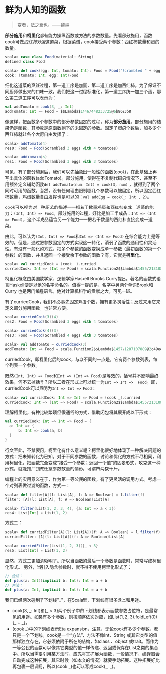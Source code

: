 # 鲜为人知的函数

> 变者，法之至也。——魏禧

**部分施用**和**柯里化**都有能力操纵函数或方法的参数数量。先看部分施用，函数cook可做*西红柿炒蛋*这道菜，根据菜谱，cook接受两个参数：西红柿数量和蛋的数量。
```scala
scala> case class Food(material: String)
defined class Food

scala> def cook(egg: Int, tomato: Int): Food = Food("Scrambled " + egg  + " eggs with " + tomato + " tomatoes")
cook: (tomato: Int, egg: Int)Food
```
细化这道菜的烹饪过程，第一道工序是加蛋，第二道工序是加西红柿。为了保证不同厨师做出来的口味一致，我们把这一过程标准化，第一道工序统一加三个蛋，那么第二道工序可以表示为：
```scala
val addTomato = cook(3, _: Int)
addTomato: Int => Food = $$Lambda$1446/448233725@6b8683b8

```
像这样，把函数多个参数中的部分参数固定的过程，称为**部分施用**。部分施用的结果仍是函数，其参数是原函数剩下的未固定的参数。固定了蛋的个数后，加多少个西红柿就让各个大厨自由发挥了：
```scala
scala> addTomato(4)
res0: Food = Food(Scrambled 3 eggs with 4 tomatoes)

scala> addTomato(3)
res1: Food = Food(Scrambled 3 eggs with 3 tomatoes)
```
可见，有了部分施用后，我们可以先抽象出一般性的函数(cook)，在此基础上再写出具体的函数(addTomato)。部分施用，使得在不复制代码的情况下，甚至不用额外定义辅助函数`def addTomato(num: Int) = cook(3, num)`
，就得到了两个同时可用的函数。当然，没有任何理由限制哪几个参数可以被固定，所以固定西红柿数量，鸡蛋数量自由发挥也是可以的：`val addEgg = cook(_: Int , 2)`。

cook可以视为对一种厨艺的描述——把若干数量鸡蛋和西红柿变成一道菜的能力：`(Int, Int) => Food`。部分施用的过程，好比是加工半成品：`Int => (Int => Food)`，这个半成品蕴含另一个能力——把若干数量的西红柿直接变成一道菜。

由此，可以认为`(Int, Int) => Food`和`Int => (Int => Food)` 
在综合能力上是等效的。但是，通过把参数固定的方式实现这一转化，消弱了函数的通用性和灵活性。有没有一般化的方式，把多个参数的函数变换成单一参数（最初函数的第一个参数）的函数，并且返回一个接受余下参数的函数？有，它就是**柯里化**。

```scala
scala> val curriedCook = (cook _).curried
curriedCook: Int => (Int => Food) = scala.Function2$$Lambda$1455/2131088063@3779b701
```

<div class="alert alert-info">
柯里化概念由美国数学家、逻辑学家Haskell Brooks Curry提出。著名的函数式语言Haskell便是以他的名字命名的。值得一提的是，名字中另两个单词Brook和Curry
也是两门编程语言。他对计算机科学的贡献之大，可见一斑。
</div>

有了curriedCook，我们不必事先固定鸡蛋个数，拥有更多灵活性；反过来用它来定义部分施用函数，也非常方便。
```scala
scala> curriedCook(3)(4)
res2: Food = Food(Scrambled 3 eggs with 4 tomatoes)

scala> curriedCook(4)(3)
res3: Food = Food(Scrambled 4 eggs with 3 tomatoes)

scala> val addTomato = curriedCook(3)
addTomato: Int => Food = scala.Function2$$Lambda$1457/1287107889@2c49eefd
```
curriedCook，即柯里化后的cook，与众不同的一点是，它有两个参数列表，每个列表一个参数。

既然`(Int, Int) => Food`和`Int => (Int => Food)`是等效的，括号并不影响最终效果，何不去掉括号？所以二者在形式上可以统一为`Int => Int => 
Food`。即，curriedCook可以声明为`Int => Int => Food`：
```scala
scala> val curriedCook: Int => Int => Food = (cook _).curried
curriedCook: Int => (Int => Food) = scala.Function2$$Lambda$1455/2131088063@6afe08bc
```
理解柯里化，有种比较繁琐但很通俗的方式，借助闭包将其展开成以下形式：
```scala
val curriedCook: Int => Int => Food = {
  a: Int => {
      b: Int => cook(a, b)
  }
}
```
行文至此，不禁要问，柯里化有什么意义呢？柯里化很好地体现了一种解决问题的方式：把未知转化为已知。对于不同参数的函数，讨论和优化的方式不尽相同，利用柯里化，把函数完全变成“接受一个参数；返回一个值”的固定形式，攻克这一种形式，就能推广到做任意参数数量的情形，可谓四两拨千斤。

编程上的实用意义在于，作为第一等公民的函数，有了更灵活的调用方式。考虑一个对列表做过滤的函数，方式一：
```scala
scala> def filter[A](l: List[A], f: A => Boolean) = l.filter(f)
filter: [A](l: List[A], f: A => Boolean)List[A]

scala> filter(List(1, 2, 3, 4), {a: Int => a < 3})
res4: List[Int] = List(1, 2)
```
方式二：
```scala
scala> def curriedFilter[A](l: List[A])(f: A => Boolean) = l.filter(f)
curriedFilter: [A](l: List[A])(f: A => Boolean)List[A]

scala> curriedFilter(List(1, 2, 3)){_ < 3}
res5: List[Int] = List(1, 2)
```
显然，方式二更加清晰明了。所以当函数的最后一个参数是函数时，常常写成柯里化形式。
另外，当引入隐含参数时，就不得不使用柯里化形式了：
```scala
// 合法：
def plus(a: Int)(implicit b: Int): Int = a + b
// 非法：
def plus(a: Int, implicit b: Int): Int = a + b
```

<div class="alert alert-info">
我们已经两次碰到了下划线"_"，在Scala里，下划线有很多含义和用途。<br/>
<ul>
<li>cook(3, _: Int)和{_ < 
3}两个例子中的下划线都表示函数参数占位符，是最常见的用途。如果有多个参数，则按顺序依次对应，如List(1, 2, 3).foldLeft(0){_ + _}。<br/>
</li>
<li>
(cook _)中的下划线表示Eta expansion，注意，无论cook有多少个参数，都只是一个下划线。cook是一个“方法”，方法不像Int、String
或其它类型的值那样独立存在，它必须依附于所在的结构，如class
、object 或trait。而作为一等公民的函数可以像其它类型的值一样传递、返回或保存在List之类的集合中。所以当需要引用某方法时，应先将其扩展为函数，一般情况下，编译器会自动完成这种拓展，其它时候（如本文的情况）就要手动拓展。这种拓展好比再包裹一层调用，所以(cook _)也可以写成cook(_, _)。
</li>
</ul>
 </div>
